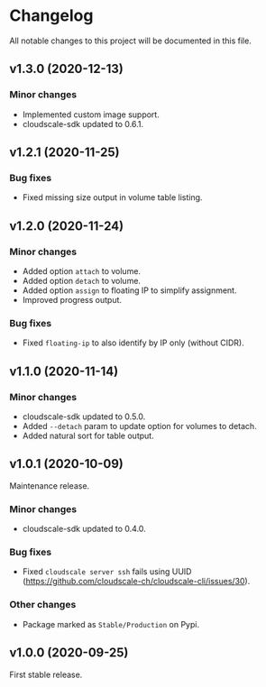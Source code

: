 # Changelog

All notable changes to this project will be documented in this file.

## v1.3.0 (2020-12-13)

### Minor changes

- Implemented custom image support.
- cloudscale-sdk updated to 0.6.1.

## v1.2.1 (2020-11-25)

### Bug fixes

- Fixed missing size output in volume table listing.

## v1.2.0 (2020-11-24)

### Minor changes

- Added option `attach` to volume.
- Added option `detach` to volume.
- Added option `assign` to floating IP to simplify assignment.
- Improved progress output.

### Bug fixes

- Fixed `floating-ip` to also identify by IP only (without CIDR).

## v1.1.0 (2020-11-14)

### Minor changes

- cloudscale-sdk updated to 0.5.0.
- Added `--detach` param to update option for volumes to detach.
- Added natural sort for table output.

## v1.0.1 (2020-10-09)

Maintenance release.

### Minor changes

- cloudscale-sdk updated to 0.4.0.

### Bug fixes

- Fixed `cloudscale server ssh` fails using UUID (https://github.com/cloudscale-ch/cloudscale-cli/issues/30).

### Other changes

- Package marked as `Stable/Production` on Pypi.

## v1.0.0 (2020-09-25)

First stable release.
